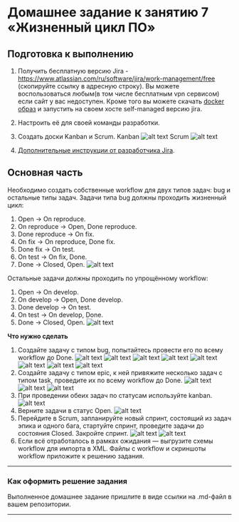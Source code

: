# Домашнее задание к занятию 7 «Жизненный цикл ПО»

## Подготовка к выполнению

1. Получить бесплатную версию Jira - https://www.atlassian.com/ru/software/jira/work-management/free (скопируйте ссылку в адресную строку). Вы можете воспользоваться любым(в том числе бесплатным vpn сервисом) если сайт у вас недоступен. Кроме того вы можете скачать [docker образ](https://hub.docker.com/r/atlassian/jira-software/#) и запустить на своем хосте self-managed версию jira.

2. Настроить её для своей команды разработки.
3. Создать доски Kanban и Scrum.
Kanban
![alt text](image.png)
Scrum
![alt text](image-1.png)
4. [Дополнительные инструкции от разработчика Jira](https://support.atlassian.com/jira-cloud-administration/docs/import-and-export-issue-workflows/).

## Основная часть

Необходимо создать собственные workflow для двух типов задач: bug и остальные типы задач. Задачи типа bug должны проходить жизненный цикл:

1. Open -> On reproduce.
2. On reproduce -> Open, Done reproduce.
3. Done reproduce -> On fix.
4. On fix -> On reproduce, Done fix.
5. Done fix -> On test.
6. On test -> On fix, Done.
7. Done -> Closed, Open.
![alt text](image-2.png)

Остальные задачи должны проходить по упрощённому workflow:

1. Open -> On develop.
2. On develop -> Open, Done develop.
3. Done develop -> On test.
4. On test -> On develop, Done.
5. Done -> Closed, Open.
![alt text](image-3.png)

**Что нужно сделать**

1. Создайте задачу с типом bug, попытайтесь провести его по всему workflow до Done. 
![alt text](image-4.png)
![alt text](image-5.png)
![alt text](image-6.png)
![alt text](image-7.png)
![alt text](image-8.png)
![alt text](image-9.png)
![alt text](image-10.png)
![alt text](image-11.png)
1. Создайте задачу с типом epic, к ней привяжите несколько задач с типом task, проведите их по всему workflow до Done. 
![alt text](image-12.png)
![alt text](image-13.png)
![alt text](image-14.png)
1. При проведении обеих задач по статусам используйте kanban. 
![alt text](image-15.png)
1. Верните задачи в статус Open.
![alt text](image-16.png)
1. Перейдите в Scrum, запланируйте новый спринт, состоящий из задач эпика и одного бага, стартуйте спринт, проведите задачи до состояния Closed. Закройте спринт.
![alt text](image-17.png)
![alt text](image-18.png)
2. Если всё отработалось в рамках ожидания — выгрузите схемы workflow для импорта в XML. Файлы с workflow и скриншоты workflow приложите к решению задания.


---

### Как оформить решение задания

Выполненное домашнее задание пришлите в виде ссылки на .md-файл в вашем репозитории.

---
